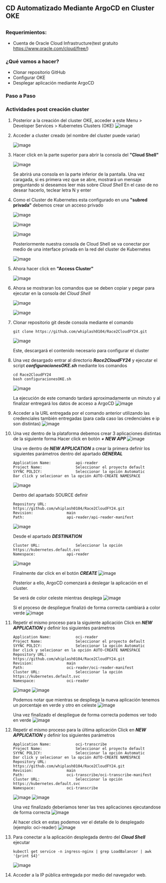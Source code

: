 ## CD Automatizado Mediante ArgoCD en Cluster OKE

## ##

### Requerimientos:

- Cuenta de Oracle Cloud Infrastructure(test gratuito https://www.oracle.com/cloud/free/)

### ¿Qué vamos a hacer?

- Clonar repositorio GitHub
- Configurar OKE
- Desplegar aplicación mediante ArgoCD

### Paso a Paso

### Actividades post creación cluster

1. Posterior a la creación del cluster OKE, acceder a este
	Menu > Developer Services > Kubernetes Clusters (OKE)
	![image](https://github.com/whiplash0104/Race2CloudFY24/assets/14284928/af8781b0-f2fa-4575-97ff-a6705f171d20)

3. Acceder a cluster creado (el nombre del cluster puede variar)
   
	![image](https://github.com/whiplash0104/Race2CloudFY24/assets/40583067/56f2949d-43c4-4999-a91e-6732affc4d22)

4. Hacer click en la parte superior para abrir la consola del **"Cloud Shell"**

	![image](https://github.com/whiplash0104/Race2CloudFY24/assets/40583067/c281f159-c86e-4051-b12f-618c447739ab)

	Se abrirá una consola en la parte inferior de la pantalla. Una vez caragada, si es primera vez que se abre, mostrará un mensaje 	preguntando si deseamos leer más sobre *Cloud Shell*
	En el caso de no desear hacerlo, teclear letra N y enter

5. Como el Cluster de Kubernetes esta configurado en una **"subred privada"** debemos crear un acceso privado

	![image](https://github.com/whiplash0104/Race2CloudFY24/assets/40583067/2fa17022-c6b8-416f-b8df-3fc7679b91cc)

	![image](https://github.com/whiplash0104/Race2CloudFY24/assets/40583067/d2ca2f22-0edd-4b32-a77c-6b3caa277757)
	
	![image](https://github.com/whiplash0104/Race2CloudFY24/assets/40583067/91486d4a-1909-4e30-8acf-057630ea4620)

	

	Posteriormente nuestra consola de Cloud Shell se va conectar por medio de una interface privada en la red del cluster de Kubernetes

 	![image](https://github.com/whiplash0104/Race2CloudFY24/assets/40583067/dc2253d4-00c1-41db-9cf0-017f215a3c94)

7. Ahora hacer click en **"Access Cluster"**

   	![image](https://github.com/whiplash0104/Race2CloudFY24/assets/40583067/a1f39e2c-39fc-4cd0-98b4-5581f3978117)

   
8. Ahora se mostraran los comandos que se deben copiar y pegar para ejecutar en la consola del *Cloud Shell*

	![image](https://github.com/whiplash0104/Race2CloudFY24/assets/40583067/383a892e-228a-4f0f-bbb2-315b740b5bf8)

	![image](https://github.com/whiplash0104/Race2CloudFY24/assets/40583067/05ae701e-d6cd-422c-9f9a-f21abc8aa2ba)

 
9. Clonar repositorio git desde consola mediante el comando
	```
	git clone https://github.com/whiplash0104/Race2CloudFY24.git
 	```
 	![image](https://github.com/whiplash0104/Race2CloudFY24/assets/14284928/1aac26c5-52e1-4020-b0ce-eb34368a450d)
	
 	Este, descargará el contenido necesario para configurar el cluster

12. Una vez desargado entrar al directorio ***Race2CloudFY24*** y ejecutar el script ***configuracionesOKE.sh*** mediante los comandos 
	```
	cd Race2CloudFY24
 	bash configuracionesOKE.sh 
 	```
 	![image](https://github.com/whiplash0104/Race2CloudFY24/assets/14284928/d83e682c-d92e-4151-9700-9a89d89aed1a)

	La ejecución de este comando tardará aproximadamente un minuto y al finalizar entregará los datos de acceso a ArgoCD
	![image](https://github.com/whiplash0104/Race2CloudFY24/assets/14284928/8788492d-f3a7-4a2d-9567-b8db7fb51f4b)

13. Acceder a la URL entregada por el comando anterior utilizando las credenciales también entregadas (para cada caso las credenciales e ip son distintas)
 	![image](https://github.com/whiplash0104/Race2CloudFY24/assets/14284928/5fc8f180-3521-4feb-be63-9aad5adf1513)

14. Una vez dentro de la plataforma debemos crear 3 aplicaciones distintas de la siguiente forma
	Hacer click en botón ***+ NEW APP***
	![image](https://github.com/whiplash0104/Race2CloudFY24/assets/14284928/06adb6f9-1d48-4def-bc47-2e320af0d7e1)

 	Una ve dentro de ***NEW APPLICATION*** a crear la primera definir los siguientes parámetros dentro del apartado ***GENERAL***
 	```
	Application Name:			api-reader
  	Project Name: 				Seleccionar el proyecto default
  	SYYNC POLICY:				Seleccionar la opción Automatic
	Dar click y selecionar en la opción AUTO-CREATE NAMESPACE
  	```
  	![image](https://github.com/whiplash0104/Race2CloudFY24/assets/14284928/84f7596b-e74e-4c8a-9059-f5a4dd573438)

	Dentro del apartado SOURCE definir
	```
	Repository URL:				https://github.com/whiplash0104/Race2CloudFY24.git
 	Revision:				main
 	Path:					api-reader/api-reader-manifest
 	```
 	![image](https://github.com/whiplash0104/Race2CloudFY24/assets/14284928/29d6535c-4941-43ac-8323-4bbf784c2799)


	Desde el apartado ***DESTINATION***
	```
	Cluster URL:				Seleccionar la opción https://kubernetes.default.svc
 	Namespace:				api-reader
 	```
 	![image](https://github.com/whiplash0104/Race2CloudFY24/assets/14284928/cf41c3f9-24c4-431a-ac57-0697c73bfafb)

	Finalmente dar click en el botón ***CREATE***
	![image](https://github.com/whiplash0104/Race2CloudFY24/assets/14284928/3d466c5a-9e11-4100-b67a-9f194cc337fd)

	Posterior a ello, ArgoCD comenzará a deslegar la aplicación en el cluster.

	Se verá de color celeste mientras desplega
	![image](https://github.com/whiplash0104/Race2CloudFY24/assets/14284928/5bf4aa77-677c-434b-9a4c-47802205042d)

	Si el proceso de despliegue finalizó de forma correcta cambiará a color verde
	![image](https://github.com/whiplash0104/Race2CloudFY24/assets/14284928/36c2fe79-7f47-40bb-9bba-9da04c8c2c5f)

 
15. Repetir el mismo proceso para la siguiente aplicación
	Click en ***NEW APPLICATION*** y definir los siguientes parámetros
 	```
	Application Name:			oci-reader
  	Project Name: 				Seleccionar el proyecto default
  	SYYNC POLICY:				Seleccionar la opción Automatic
	Dar click y selecionar en la opción AUTO-CREATE NAMESPACE
  	Repository URL:				https://github.com/whiplash0104/Race2CloudFY24.git
 	Revision:				main
 	Path:					oci-reader/oci-reader-manifest
  	Cluster URL:				Seleccionar la opción https://kubernetes.default.svc
 	Namespace:				oci-reader
  	```
	![image](https://github.com/whiplash0104/Race2CloudFY24/assets/14284928/09740c03-d10a-4b16-9b03-36b0b1631c37)
	![image](https://github.com/whiplash0104/Race2CloudFY24/assets/14284928/e92bb58f-c2be-44a3-a825-f924fcfe7a9b)

	Podemos notar que mientras se despliega la nueva aplicación tenemos un porcentaje en verde y otro en celeste
	![image](https://github.com/whiplash0104/Race2CloudFY24/assets/14284928/f84b23c2-6d3d-4a59-9914-81984d54ed1d)

	Una vez finalizado el despliegue de forma correcta podemos ver todo en verde
	![image](https://github.com/whiplash0104/Race2CloudFY24/assets/14284928/988635cb-48da-463e-b5a3-a603afe8d300)


16. Repetir el mismo proceso para la última aplicación
	Click en ***NEW APPLICATION*** y definir los siguientes parámetros
 	```
	Application Name:			oci-transcribe
  	Project Name: 				Seleccionar el proyecto default
  	SYYNC POLICY:				Seleccionar la opción Automatic
	Dar click y selecionar en la opción AUTO-CREATE NAMESPACE
  	Repository URL:				https://github.com/whiplash0104/Race2CloudFY24.git
 	Revision:				main
 	Path:					oci-transcribe/oci-transcribe-manifest
  	Cluster URL:				Seleccionar la opción https://kubernetes.default.svc
 	Namespace:				oci-transcribe
  	```
  	![image](https://github.com/whiplash0104/Race2CloudFY24/assets/14284928/722a700b-5ccf-4587-ab75-ef0f50599335)
	![image](https://github.com/whiplash0104/Race2CloudFY24/assets/14284928/b904c0bb-6e34-4312-acb5-5e51e9fdc1de)

	Una vez finalizado deberíamos tener las tres aplicaciones ejecutandose de forma correcta
	![image](https://github.com/whiplash0104/Race2CloudFY24/assets/14284928/4faa5440-eea7-4a2a-811a-0b87d3af0ece)

	Al hacer click en estas podemos ver el detalle de lo desplegado (ejemplo: oci-reader)
	![image](https://github.com/whiplash0104/Race2CloudFY24/assets/40583067/a1fcf038-3323-4ea7-80bc-5d99c2503ac5)


18. Para conectar a la aplicación desplegada dentro del ***Cloud Shell*** ejecutar
	```
	kubectl get service -n ingress-nginx | grep LoadBalancer | awk '{print $4}'
 	```
 	![image](https://github.com/whiplash0104/Race2CloudFY24/assets/14284928/98e7e60c-e995-433d-bc0a-b7ff34e9dcce)

19. Acceder a la IP pública entregada por medio del navegador web.
